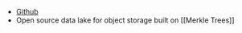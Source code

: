 - [Github](https://github.com/treeverse/lakefs)
- Open source data lake for object storage built on [[Merkle Trees]]